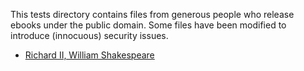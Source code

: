 This tests directory contains files from generous people who release ebooks under the public domain. Some files have 
been modified to introduce (innocuous) security issues.

-  [Richard II, William Shakespeare](https://github.com/standardebooks/william-shakespeare_richard-ii)